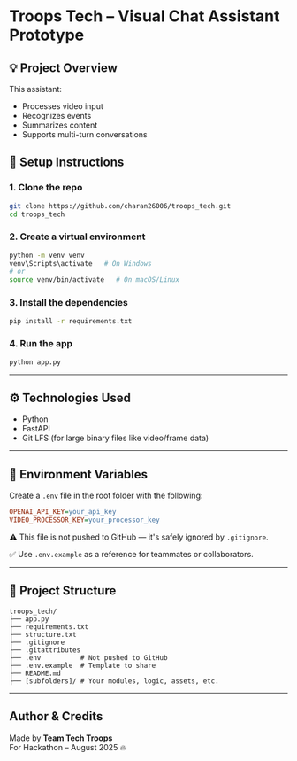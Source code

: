 # Troops Tech – Visual Chat Assistant Prototype

## 💡 Project Overview
This assistant:
- Processes video input
- Recognizes events
- Summarizes content
- Supports multi-turn conversations





## 🚀 Setup Instructions

### 1. Clone the repo
```bash
git clone https://github.com/charan26006/troops_tech.git
cd troops_tech
```

### 2. Create a virtual environment
```bash
python -m venv venv
venv\Scripts\activate   # On Windows
# or
source venv/bin/activate   # On macOS/Linux
```

### 3. Install the dependencies
```bash
pip install -r requirements.txt
```

### 4. Run the app
```bash
python app.py
```

---

## ⚙️ Technologies Used
- Python
- FastAPI
- Git LFS (for large binary files like video/frame data)

---

## 🔐 Environment Variables

Create a `.env` file in the root folder with the following:

```ini
OPENAI_API_KEY=your_api_key
VIDEO_PROCESSOR_KEY=your_processor_key
```

⚠️ This file is not pushed to GitHub — it's safely ignored by `.gitignore`.

✅ Use `.env.example` as a reference for teammates or collaborators.

---

## 📁 Project Structure

```
troops_tech/
├── app.py
├── requirements.txt
├── structure.txt
├── .gitignore
├── .gitattributes
├── .env          # Not pushed to GitHub
├── .env.example  # Template to share
├── README.md
├── [subfolders]/ # Your modules, logic, assets, etc.
```

---

##  Author & Credits

Made by **Team Tech Troops**  
For  Hackathon – August 2025 🔥


